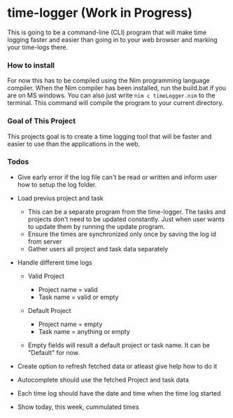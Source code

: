 # time-logger (Work in Progress)

This is going to be a command-line (CLI) program that will make time logging
faster and easier than going in to your web browser and marking your time-logs
there.

### How to install

For now this has to be compiled using the Nim programming language
compiler. When the Nim compiler has been installed, run the build.bat if you
are on MS windows. You can also just write ```nim c timeLogger.nim``` to the
terminal. This command will compile the program to your current directory.

### Goal of This Project

This projects goal is to create a time logging tool that will be faster and
easier to use than the applications in the web.

### Todos
* Give early error if the log file can't be read or written and inform user how
  to setup the log folder.

* Load previus project and task
  * This can be a separate program from the time-logger. The tasks and
    projects don't need to be updated constantly. Just when user wants to
    update them by running the update program.
  * Ensure the times are synchronized only once by saving the log id from server
  * Gather users all project and task data separately

* Handle different time logs
  * Valid Project
    * Project name = valid
    * Task name = valid or empty

  * Default Project
    * Project name = empty
    * Task name = anything or empty

  * Empty fields will result a default project or task name. It can be
    "Default" for now.

* Create option to refresh fetched data or atleast give help how to do it

* Autocomplete should use the fetched Project and task data

* Each time log should have the date and time when the time log started

* Show today, this week, cummulated times
